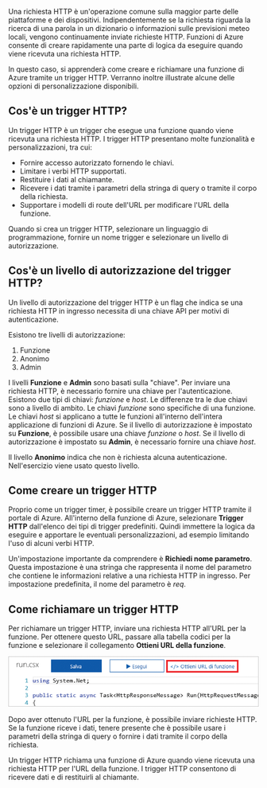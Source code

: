 Una richiesta HTTP è un'operazione comune sulla maggior parte delle piattaforme e dei dispositivi. Indipendentemente se la richiesta riguarda la ricerca di una parola in un dizionario o informazioni sulle previsioni meteo locali, vengono continuamente inviate richieste HTTP. Funzioni di Azure consente di creare rapidamente una parte di logica da eseguire quando viene ricevuta una richiesta HTTP.

In questo caso, si apprenderà come creare e richiamare una funzione di Azure tramite un trigger HTTP. Verranno inoltre illustrate alcune delle opzioni di personalizzazione disponibili.

## <a name="what-is-an-http-trigger"></a>Cos'è un trigger HTTP?

Un trigger HTTP è un trigger che esegue una funzione quando viene ricevuta una richiesta HTTP. I trigger HTTP presentano molte funzionalità e personalizzazioni, tra cui:

- Fornire accesso autorizzato fornendo le chiavi.
- Limitare i verbi HTTP supportati.
- Restituire i dati al chiamante.
- Ricevere i dati tramite i parametri della stringa di query o tramite il corpo della richiesta.
- Supportare i modelli di route dell'URL per modificare l'URL della funzione.

Quando si crea un trigger HTTP, selezionare un linguaggio di programmazione, fornire un nome trigger e selezionare un livello di autorizzazione.

## <a name="what-is-an-http-trigger-authorization-level"></a>Cos'è un livello di autorizzazione del trigger HTTP?

Un livello di autorizzazione del trigger HTTP è un flag che indica se una richiesta HTTP in ingresso necessita di una chiave API per motivi di autenticazione.

Esistono tre livelli di autorizzazione:

1. Funzione
2. Anonimo
3. Admin

I livelli **Funzione** e **Admin** sono basati sulla "chiave". Per inviare una richiesta HTTP, è necessario fornire una chiave per l'autenticazione. Esistono due tipi di chiavi: *funzione* e *host*. Le differenze tra le due chiavi sono a livello di ambito. Le chiavi *funzione* sono specifiche di una funzione. Le chiavi *host* si applicano a tutte le funzioni all'interno dell'intera applicazione di funzioni di Azure. Se il livello di autorizzazione è impostato su **Funzione**, è possibile usare una chiave *funzione* o *host*. Se il livello di autorizzazione è impostato su **Admin**, è necessario fornire una chiave *host*.

Il livello **Anonimo** indica che non è richiesta alcuna autenticazione. Nell'esercizio viene usato questo livello.

## <a name="how-to-create-an-http-trigger"></a>Come creare un trigger HTTP

Proprio come un trigger timer, è possibile creare un trigger HTTP tramite il portale di Azure. All'interno della funzione di Azure, selezionare **Trigger HTTP** dall'elenco dei tipi di trigger predefiniti. Quindi immettere la logica da eseguire e apportare le eventuali personalizzazioni, ad esempio limitando l'uso di alcuni verbi HTTP.

Un'impostazione importante da comprendere è **Richiedi nome parametro**. Questa impostazione è una stringa che rappresenta il nome del parametro che contiene le informazioni relative a una richiesta HTTP in ingresso. Per impostazione predefinita, il nome del parametro è *req*.

## <a name="how-to-invoke-an-http-trigger"></a>Come richiamare un trigger HTTP

Per richiamare un trigger HTTP, inviare una richiesta HTTP all'URL per la funzione. Per ottenere questo URL, passare alla tabella codici per la funzione e selezionare il collegamento **Ottieni URL della funzione**.

![Screenshot del portale di Azure che mostra un pannello App per le funzioni con il pulsante dell'app Get funzione URL evidenziato.](../media/5-function-url.png)

Dopo aver ottenuto l'URL per la funzione, è possibile inviare richieste HTTP. Se la funzione riceve i dati, tenere presente che è possibile usare i parametri della stringa di query o fornire i dati tramite il corpo della richiesta.

Un trigger HTTP richiama una funzione di Azure quando viene ricevuta una richiesta HTTP per l'URL della funzione. I trigger HTTP consentono di ricevere dati e di restituirli al chiamante.